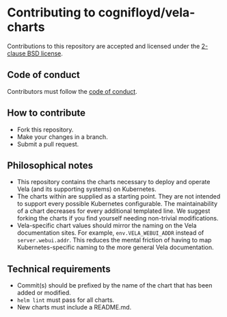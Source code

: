 # Contributing to cognifloyd/vela-charts

Contributions to this repository are accepted and licensed under the [2-clause BSD license](LICENSE).

## Code of conduct

Contributors must follow the [code of conduct](CODE_OF_CONDUCT.md).

## How to contribute

* Fork this repository.
* Make your changes in a branch.
* Submit a pull request.

## Philosophical notes

* This repository contains the charts necessary to deploy and operate Vela (and its supporting systems) on Kubernetes.
* The charts within are supplied as a starting point. They are not intended to support every possible Kubernetes configurable. The maintainability of a chart decreases for every additional templated line. We suggest forking the charts if you find yourself needing non-trivial modifications.
* Vela-specific chart values should mirror the naming on the Vela documentation sites. For example, `env.VELA_WEBUI_ADDR` instead of `server.webui.addr`. This reduces the mental friction of having to map Kubernetes-specific naming to the more general Vela documentation.

## Technical requirements

* Commit(s) should be prefixed by the name of the chart that has been added or modified.
* `helm lint` must pass for all charts.
* New charts must include a README.md.
